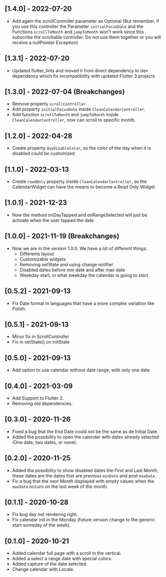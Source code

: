 ## [1.4.0] - 2022-07-20

- Add again the scrollController parameter as Optional (But remember, if you use this controller the Parameter `initialFocusDate` and the Functions `scrollToMonth` and `jumpToMonth` won't work since this subscribe the scrollable controller. Do not use them together or you will receive a nullPointer Exception)

## [1.3.1] - 2022-07-20

- Updated flutter_lints and moved it from direct dependency to dev dependency which fix incompatibility with updated Flutter 3 projects

## [1.3.0] - 2022-07-04 (**Breakchanges**)

- Remove property `scrollController`.
- Add property `initialFocusDate` inside `CleanCalendarController`.
- Add function `scrollToMonth` and `jumpToMonth` inside `CleanCalendarController`, now can scroll to specific month.

## [1.2.0] - 2022-04-28

- Create property `dayDisableColor`, so the color of the day when it is disabled could be customized

## [1.1.0] - 2022-03-13

- Create `readOnly` property inside `CleanCalendarController`, so the CalendarWidget can have the means to become a Read Only Widget

## [1.0.1] - 2021-12-23

- Now the method onDayTapped and onRangeSelected will just be activate when the user tapped the date

## [1.0.0] - 2021-11-19 (**Breakchanges**)

- Now we are in the version 1.0.0. We have a lot of different things:
  - Differents layout
  - Customizable widgets
  - Removing setState and using change notifier
  - Disabled dates before min date and after max date
  - Weekday start, in what weekday the calendar is going to start

## [0.5.2] - 2021-09-13

- Fix Date format in languages that have a more complex variation like Polish.

## [0.5.1] - 2021-09-13

- Minor fix in ScrollController
- Fix in setState() on initState

## [0.5.0] - 2021-09-13

- Add option to use calendar without date range, with only one date

## [0.4.0] - 2021-03-09

- Add Support to Flutter 2.
- Removing old dependencies.

## [0.3.0] - 2020-11-26

- Fixed a bug that the End Date could not be the same as de Initial Date.
- Added the possibility to open the calendar with dates already selected (One date, two dates, or none).

## [0.2.0] - 2020-11-25

- Added the possibility to show disabled dates the First and Last Month, these dates are the dates that are previous `minDate` and post `maxDate`.
- Fix a bug that the next Month displayed with empty values when the `maxDate` occurs on the last week of the month.

## [0.1.1] - 2020-10-28

- Fix bug day not rendering right.
- Fix calendar init in the Monday (future version change to the generic start someday of the week).

## [0.1.0] - 2020-10-21

- Added calendar full page with a scroll in the vertical.
- Added a select a range date with special colors.
- Added capture of the date selected.
- Change calendar with Locale.
